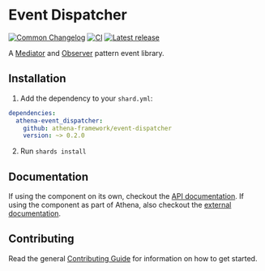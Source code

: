# Event Dispatcher

[![Common Changelog](https://common-changelog.org/badge.svg)](https://common-changelog.org)
[![CI](https://github.com/athena-framework/athena/workflows/CI/badge.svg)](https://github.com/athena-framework/athena/actions/workflows/ci.yml)
[![Latest release](https://img.shields.io/github/release/athena-framework/event-dispatcher.svg?style=flat-square)](https://github.com/athena-framework/event-dispatcher/releases)

A [Mediator](https://en.wikipedia.org/wiki/Mediator_pattern) and [Observer](https://en.wikipedia.org/wiki/Observer_pattern) pattern event library.

## Installation

1. Add the dependency to your `shard.yml`:

```yaml
dependencies:
  athena-event_dispatcher:
    github: athena-framework/event-dispatcher
    version: ~> 0.2.0
```

2. Run `shards install`

## Documentation

If using the component on its own, checkout the [API documentation](https://athenaframework.org/EventDispatcher).
If using the component as part of Athena, also checkout the [external documentation](https://athenaframework.org/architecture/event_dispatcher).

## Contributing

Read the general [Contributing Guide](./CONTRIBUTING.md) for information on how to get started.
